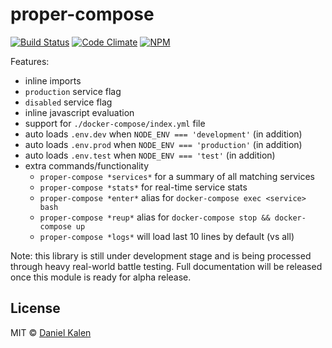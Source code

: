 # proper-compose
[![Build Status](https://travis-ci.org/danielkalen/proper-compose.svg?branch=master)](https://travis-ci.org/danielkalen/proper-compose)
[![Code Climate](https://codeclimate.com/github/danielkalen/proper-compose/badges/gpa.svg)](https://codeclimate.com/github/danielkalen/proper-compose)
[![NPM](https://img.shields.io/npm/v/proper-compose.svg)](https://npmjs.com/package/proper-compose)

Features:
- inline imports
- `production` service flag
- `disabled` service flag
- inline javascript evaluation
- support for `./docker-compose/index.yml` file
- auto loads `.env.dev` when `NODE_ENV === 'development'` (in addition)
- auto loads `.env.prod` when `NODE_ENV === 'production'` (in addition)
- auto loads `.env.test` when `NODE_ENV === 'test'` (in addition)
- extra commands/functionality
    - `proper-compose *services*` for a summary of all matching services
    - `proper-compose *stats*` for real-time service stats
    - `proper-compose *enter*` alias for `docker-compose exec <service> bash`
    - `proper-compose *reup*` alias for `docker-compose stop && docker-compose up`
    - `proper-compose *logs*` will load last 10 lines by default (vs all)

Note: this library is still under development stage and is being processed through heavy real-world battle testing. Full documentation will be released once this module is ready for alpha release.


## License
MIT © [Daniel Kalen](https://github.com/danielkalen)